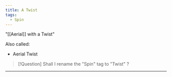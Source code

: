 ```yaml
---
title: A Twist
tags:
  - Spin
---
```

"[[Aerial]] with a Twist"

Also called: 
* Aerial Twist

> [!Question] 
> Shall I rename the "Spin" tag to "Twist" ?


* **